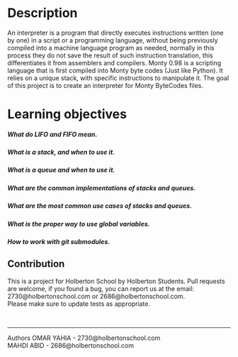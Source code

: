 # Description
An interpreter is a program that directly executes instructions written (one by one) in a script or a programming language, without being previously compiled into a machine language program as needed, normally in this process they do not save the result of such instruction translation, this differentiates it from assemblers and compilers. Monty 0.98 is a scripting language that is first compiled into Monty byte codes (Just like Python). It relies on a unique stack, with specific instructions to manipulate it. The goal of this project is to create an interpreter for Monty ByteCodes files.
# Learning objectives
#####  What do LIFO and FIFO mean.
##### What is a stack, and when to use it.
##### What is a queue and when to use it.
##### What are the common implementations of stacks and queues.
##### What are the most common use cases of stacks and queues.
##### What is the proper way to use global variables.
##### How to work with git submodules.

## Contribution
<p>This is a project for Holberton School by Holberton Students. Pull requests are welcome, if you found a bug, you can report us at the email: 2730@holbertonschool.com or 2686@holbertonschool.com.
  <br>Please make sure to update tests as appropriate.</p>
<br>
<hr>
Authors
OMAR YAHIA - 2730@holbertonschool.com
<br>
MAHDI ABID - 2686@holbertonschool.com
